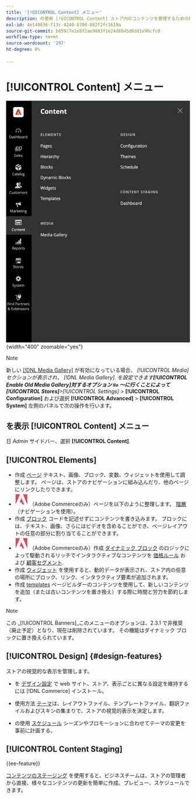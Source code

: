 ```yaml
---
title: '[!UICONTROL Content] メニュー'
description: の使用 [!UICONTROL Content] ストア内のコンテンツを管理するための複数の機能にアクセスするためのメニューです。
exl-id: 4e149836-f13c-4240-8700-882f2fc1619a
source-git-commit: b659c7e1e8f2ae9883f1e24d8045d6dd1e90cfc0
workflow-type: tm+mt
source-wordcount: '297'
ht-degree: 0%

---
```


# [!UICONTROL Content] メニュー

![この [!UICONTROL Content] 管理者に表示されるメニュー](./assets/admin-menu-content.png){width="400" zoomable="yes"}

>[!NOTE]
>
>新しい [[!DNL Media Gallery]](media-gallery.md) が有効になっている場合、 _[!UICONTROL Media]_セクションが表示され、 [!DNL Media Gallery]. を設定できます&#x200B;**[!UICONTROL Enable Old Media Gallery]**対するオプション `No` ～に行くことによって&#x200B;**[!UICONTROL Stores]**>_[!UICONTROL Settings]_ > **[!UICONTROL Configuration]** および選択 **[!UICONTROL Advanced]** > **[!UICONTROL System]** 左側のパネルで次の操作を行います。

## を表示 [!UICONTROL Content] メニュー

日 _Admin_ サイドバー、選択 **[!UICONTROL Content]**.

## [!UICONTROL Elements]

- 作成 [ページ](pages.md) テキスト、画像、ブロック、変数、ウィジェットを使用して調整します。 ページは、ストアのナビゲーションに組み込んだり、他のページにリンクしたりできます。
- ![Adobe Commerce](../assets/adobe-logo.svg) （Adobe Commerceのみ）ページを以下のように整理します。 [階層](page-hierarchy.md) （ナビゲーションを使用）。
- 作成 [ブロック](blocks.md) コードを記述せずにコンテンツを書き込みます。 ブロックには、テキスト、画像、さらにはビデオを含めることができ、ページレイアウトの任意の部分に割り当てることができます。
- ![Adobe Commerce](../assets/adobe-logo.svg) （Adobe Commerceのみ）作成 [ダイナミック ブロック](dynamic-blocks.md) のロジックによって駆動されるリッチでインタラクティブなコンテンツを [価格ルール](../merchandising-promotions/introduction.md#promotions) および [顧客セグメント](../customers/customer-segments.md).
- 作成 [ウィジェット](widgets.md) を使用すると、動的データが表示され、ストア内の任意の場所にブロック、リンク、インタラクティブ要素が追加されます。
- 作成 [templates](../page-builder/templates.md) ページビルダーのコンテンツを使用して、新しいコンテンツを追加（または古いコンテンツを置き換え）する際に時間と労力を節約します。

>[!NOTE]
>
>この _[!UICONTROL Banners]_このメニューのオプションは、2.3.1 で非推奨（廃止予定）となり、現在は削除されています。 その機能はダイナミック ブロックに置き換えられています。

## [!UICONTROL Design] {#design-features}

ストアの視覚的な表示を管理します。

- を [デザイン設定](configuration.md) で web サイト、ストア、表示ごとに異なる設定を維持するには [!DNL Commerce] インストール。

- 使用方法 [テーマ](themes.md)は、レイアウトファイル、テンプレートファイル、翻訳ファイルおよびスキンの集まりで、ストアの視覚的表示を決定します。

- の使用 [スケジュール](schedule.md) シーズンやプロモーションに合わせてテーマの変更を事前に計画する。

## [!UICONTROL Content Staging]

{{ee-feature}}

[コンテンツのステージング](content-staging.md) を使用すると、ビジネスチームは、ストアの管理者から直接、様々なコンテンツの更新を簡単に作成、プレビュー、スケジュールできます。
